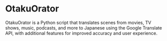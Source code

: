 # OtakuOrator

OtakuOrator is a Python script that translates scenes from movies, TV shows, music, podcasts, and more to Japanese using the Google Translate API, with additional features for improved accuracy and user experience.
